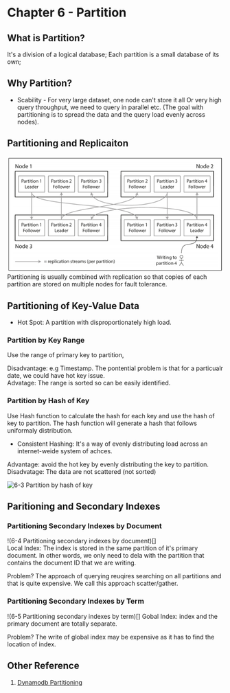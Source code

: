 # Chapter 6 - Partition  
## What is Partition?  
It's a division of a logical database; Each partition is a small database of its own;   
## Why Partition?  
* Scability - For very large dataset, one node can't store it all Or very high query throughput, we need to query in parallel etc. (The goal with partitioning is to spread the data and the query load evenly across nodes).
  
## Partitioning and Replicaiton  
![6-1 Combining replication and partitioning](https://github.com/HUAZHEYINy/NOTE/blob/master/images/Data-intensive-App/6-1%20Combining%20Replication%20and%20Partitioning.png)    
Partitioning is usually combined with replication so that copies of each partition are stored on multiple nodes for fault tolerance.
  
## Partitioning of Key-Value Data  
* Hot Spot: A partition with disproportionately high load.  

### Partition by Key Range  
Use the range of primary key to partition,   

Disadvantage: e.g Timestamp. The pontential problem is that for a particualr date, we could have hot key issue.  
Advatage: The range is sorted so can be easily identified.  

### Partition by Hash of Key  
Use Hash function to calculate the hash for each key and use the hash of key to partition. The hash function will generate a hash that follows uniformaly distribution.     
* Consistent Hashing: It's a way of evenly distributing load across an internet-weide system of achces.  
  
Advantage: avoid the hot key by evenly distributing the key to partition.  
Disadvatage: The data are not scattered (not sorted)  

![6-3 Partition by hash of key]()  

## Paritioning and Secondary Indexes  
  
### Partitioning Secondary Indexes by Document  
!(6-4 Partitioning secondary indexes by document)[]  
Local Index: The index is stored in the same partition of it's primary document. In other words, we only need to dela with the partition that contains the document ID that we are writing.  
  
Problem? The approach of querying reuqires searching on all partitions and that is quite expensive. We call this approach scatter/gather. 

### Partitioning Secondary Indexes by Term  
 !(6-5 Partitioning secondary indexes by term)[]
Gobal Index: index and the primary document are totally separate.  
  
Problem? The write of global index may be expensive as it has to find the location of index.
  

  
## Other Reference  
1. [Dynamodb Partitioning](https://docs.aws.amazon.com/amazondynamodb/latest/developerguide/HowItWorks.Partitions.html)
